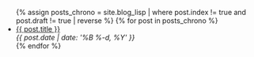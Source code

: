 <ul>
    {% assign posts_chrono = site.blog_lisp | where post.index != true and post.draft != true | reverse %}
    {% for post in posts_chrono %}
    <li class="post-item">
        <a class="post-title" href="{{ post.url }}"><span>{{ post.title }}</span></a>
        <div class="post-date"><i>{{ post.date | date: '%B %-d, %Y' }}</i></div>
    </li>
    {% endfor %}
</ul>
